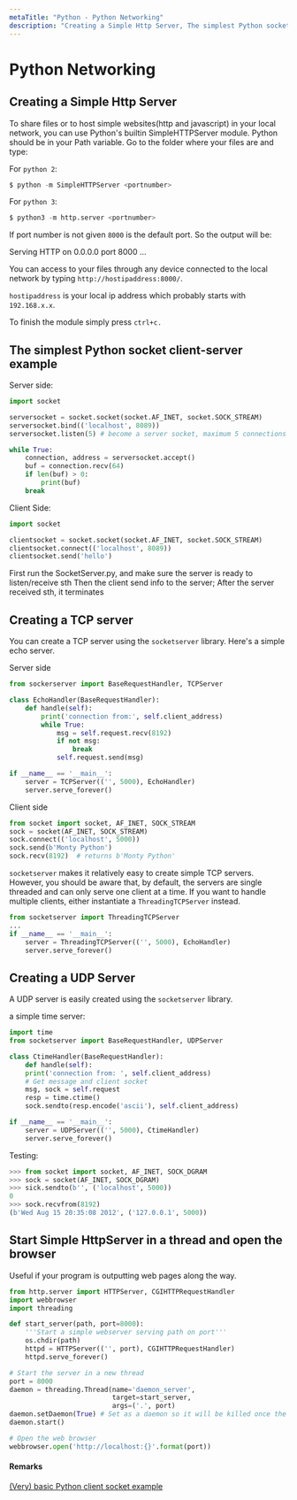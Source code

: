 ```yaml
---
metaTitle: "Python - Python Networking"
description: "Creating a Simple Http Server, The simplest Python socket client-server example, Creating a TCP server, Creating a UDP Server, Start Simple HttpServer in a thread and open the browser"
---
```


# Python Networking



## Creating a Simple Http Server


To share files or to host simple websites(http and javascript) in your local network, you can use Python's builtin SimpleHTTPServer module. Python should be in your Path variable. Go to the folder where your files are and type:

For `python 2`:

```py
$ python -m SimpleHTTPServer <portnumber>

```

For `python 3`:

```py
$ python3 -m http.server <portnumber>

```

If port number is not given `8000` is the default port. So
the output will be:

> 
Serving HTTP on 0.0.0.0 port 8000 ...


You can access to your files through any device connected to the local network by typing `http://hostipaddress:8000/`.

`hostipaddress` is your local ip address which probably starts with `192.168.x.x`.

To finish the module simply press `ctrl+c.`



## The simplest Python socket client-server example


Server side:

```py
import socket

serversocket = socket.socket(socket.AF_INET, socket.SOCK_STREAM)
serversocket.bind(('localhost', 8089))
serversocket.listen(5) # become a server socket, maximum 5 connections

while True:
    connection, address = serversocket.accept()
    buf = connection.recv(64)
    if len(buf) > 0:
        print(buf)
    break

```

Client Side:

```py
import socket

clientsocket = socket.socket(socket.AF_INET, socket.SOCK_STREAM)
clientsocket.connect(('localhost', 8089))
clientsocket.send('hello')

```

First run the SocketServer.py, and make sure the server is ready to listen/receive sth
Then the client send info to the server;
After the server received sth, it terminates



## Creating a TCP server


You can create a TCP server using the `socketserver` library.
Here's a simple echo server.

Server side

```py
from sockerserver import BaseRequestHandler, TCPServer

class EchoHandler(BaseRequestHandler):
    def handle(self):
        print('connection from:', self.client_address)
        while True:
            msg = self.request.recv(8192)
            if not msg:
                break
            self.request.send(msg)

if __name__ == '__main__':
    server = TCPServer(('', 5000), EchoHandler)
    server.serve_forever()

```

Client side

```py
from socket import socket, AF_INET, SOCK_STREAM
sock = socket(AF_INET, SOCK_STREAM)
sock.connect(('localhost', 5000))
sock.send(b'Monty Python')
sock.recv(8192)  # returns b'Monty Python'

```

`socketserver` makes it relatively easy to create simple TCP servers. However, you
should be aware that, by default, the servers are single threaded and can only serve one client at a time. If you want to handle multiple clients, either instantiate a `ThreadingTCPServer` instead.

```py
from socketserver import ThreadingTCPServer
...
if __name__ == '__main__':
    server = ThreadingTCPServer(('', 5000), EchoHandler)
    server.serve_forever()

```



## Creating a UDP Server


A UDP server is easily created using the `socketserver` library.

a simple time server:

```py
import time
from socketserver import BaseRequestHandler, UDPServer

class CtimeHandler(BaseRequestHandler):
    def handle(self):
    print('connection from: ', self.client_address)
    # Get message and client socket
    msg, sock = self.request
    resp = time.ctime()
    sock.sendto(resp.encode('ascii'), self.client_address)

if __name__ == '__main__':
    server = UDPServer(('', 5000), CtimeHandler)
    server.serve_forever()

```

Testing:

```py
>>> from socket import socket, AF_INET, SOCK_DGRAM
>>> sock = socket(AF_INET, SOCK_DGRAM)
>>> sick.sendto(b'', ('localhost', 5000))
0
>>> sock.recvfrom(8192)
(b'Wed Aug 15 20:35:08 2012', ('127.0.0.1', 5000))

```



## Start Simple HttpServer in a thread and open the browser


Useful if your program is outputting web pages along the way.

```py
from http.server import HTTPServer, CGIHTTPRequestHandler
import webbrowser
import threading

def start_server(path, port=8000):
    '''Start a simple webserver serving path on port'''
    os.chdir(path)
    httpd = HTTPServer(('', port), CGIHTTPRequestHandler)
    httpd.serve_forever()

# Start the server in a new thread
port = 8000
daemon = threading.Thread(name='daemon_server',
                          target=start_server,
                          args=('.', port)
daemon.setDaemon(True) # Set as a daemon so it will be killed once the main thread is dead.
daemon.start()

# Open the web browser 
webbrowser.open('http://localhost:{}'.format(port))

```



#### Remarks


[(Very) basic Python client socket example](http://stackoverflow.com/questions/7749341/very-basic-python-client-socket-example)

